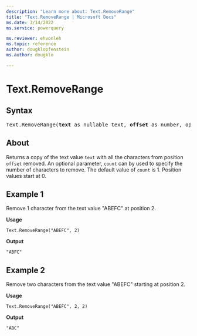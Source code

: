 ```yaml
---
description: "Learn more about: Text.RemoveRange"
title: "Text.RemoveRange | Microsoft Docs"
ms.date: 3/14/2022
ms.service: powerquery

ms.reviewer: ehvonleh
ms.topic: reference
author: dougklopfenstein
ms.author: dougklo

---
```

# Text.RemoveRange

## Syntax

<pre>
Text.RemoveRange(<b>text</b> as nullable text, <b>offset</b> as number, optional <b>count</b> as nullable number) as nullable text
</pre>
  
## About

Returns a copy of the text value `text` with all the characters from position `offset` removed. An optional parameter, `count` can by used to specify the number of characters to remove. The default value of `count` is 1. Position values start at 0.

## Example 1

Remove 1 character from the text value "ABEFC" at position 2.

**Usage**

```powerquery-m
Text.RemoveRange("ABEFC", 2)
```

**Output**

`"ABFC"`

## Example 2

Remove two characters from the text value "ABEFC" starting at position 2.

**Usage**

```powerquery-m
Text.RemoveRange("ABEFC", 2, 2)
```

**Output**

`"ABC"`
